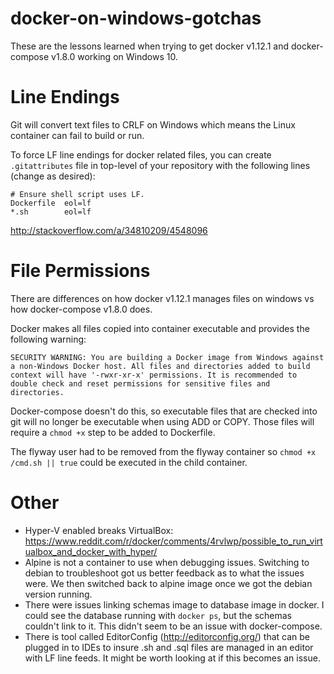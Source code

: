 # docker-on-windows-gotchas

These are the lessons learned when trying to get docker v1.12.1 and docker-compose v1.8.0 working on Windows 10.

# Line Endings
Git will convert text files to CRLF on Windows which means the Linux container can fail to build or run.

To force LF line endings for docker related files, you can create `.gitattributes` file in top-level of your repository with the following lines (change as desired):
```
# Ensure shell script uses LF.
Dockerfile  eol=lf
*.sh        eol=lf
```
http://stackoverflow.com/a/34810209/4548096

# File Permissions
There are differences on how docker v1.12.1 manages files on windows vs how docker-compose v1.8.0 does.  

Docker makes all files copied into container executable and provides the following warning:
```
SECURITY WARNING: You are building a Docker image from Windows against a non-Windows Docker host. All files and directories added to build context will have '-rwxr-xr-x' permissions. It is recommended to double check and reset permissions for sensitive files and directories.
```

Docker-compose doesn't do this, so executable files that are checked into git will no longer be executable when using ADD or COPY.  Those files will require a `chmod +x` step to be added to Dockerfile.

The flyway user had to be removed from the flyway container so `chmod +x /cmd.sh || true` could be executed in the child container.

# Other
- Hyper-V enabled breaks VirtualBox: https://www.reddit.com/r/docker/comments/4rvlwp/possible_to_run_virtualbox_and_docker_with_hyper/
- Alpine is not a container to use when debugging issues. Switching to debian to troubleshoot got us better feedback as to what the issues were. We then switched back to alpine image once we got the debian version running.
- There were issues linking schemas image to database image in docker. I could see the database running with `docker ps`, but the schemas couldn't link to it.  This didn't seem to be an issue with docker-compose.
- There is tool called EditorConfig (http://editorconfig.org/) that can be plugged in to IDEs to insure .sh and .sql files are managed in an editor with LF line feeds. It might be worth looking at if this becomes an issue.
  

